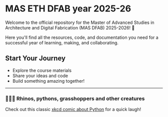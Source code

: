 # MAS ETH DFAB year 2025-26

Welcome to the official repository for the Master of Advanced Studies in Architecture and Digital Fabrication (MAS DFAB) 2025-2026! 🚀

Here you'll find all the resources, code, and documentation you need for a successful year of learning, making, and collaborating.

## Start Your Journey
- Explore the course materials
- Share your ideas and code
- Build something amazing together!

---

### 🦏🐍🦗  Rhinos, pythons, grasshoppers and other creatures
Check out this classic [xkcd comic about Python](https://xkcd.com/353/) for a quick laugh!


